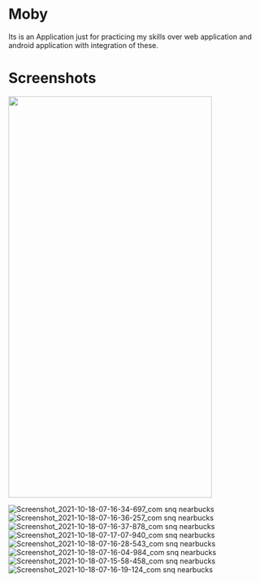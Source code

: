 # Moby
Its is an Application just for practicing my skills over web application and android application with integration of these.

# Screenshots
<img src="https://user-images.githubusercontent.com/29273383/137659300-3f0d0c98-ae26-4f5c-aec3-a9f276784a04.jpg" width="400" height="790">

![Screenshot_2021-10-18-07-16-34-697_com snq nearbucks](https://user-images.githubusercontent.com/29273383/137659320-4c0c2020-aa02-45c6-abea-badde3244307.jpg)
![Screenshot_2021-10-18-07-16-36-257_com snq nearbucks](https://user-images.githubusercontent.com/29273383/137659331-b9ab521a-aaa7-4be0-be21-08d7c53fc845.jpg)
![Screenshot_2021-10-18-07-16-37-878_com snq nearbucks](https://user-images.githubusercontent.com/29273383/137659348-4b440881-162c-41b3-982a-055f08456ca1.jpg)
![Screenshot_2021-10-18-07-17-07-940_com snq nearbucks](https://user-images.githubusercontent.com/29273383/137659371-3c3bf095-a6fd-446b-b5b2-98d54981bf02.jpg)
![Screenshot_2021-10-18-07-16-28-543_com snq nearbucks](https://user-images.githubusercontent.com/29273383/137659394-1f762f25-8b27-48d5-85a8-2823f54bc99c.jpg)
![Screenshot_2021-10-18-07-16-04-984_com snq nearbucks](https://user-images.githubusercontent.com/29273383/137659408-1fe4c3a0-5b8f-4c4a-aa09-212fd75ace5b.jpg)
![Screenshot_2021-10-18-07-15-58-458_com snq nearbucks](https://user-images.githubusercontent.com/29273383/137659422-fd261fab-a914-4fec-b7fa-c95e8442b689.jpg)
![Screenshot_2021-10-18-07-16-19-124_com snq nearbucks](https://user-images.githubusercontent.com/29273383/137659440-9651710a-612b-4fd4-8711-a0858d219c53.jpg)



